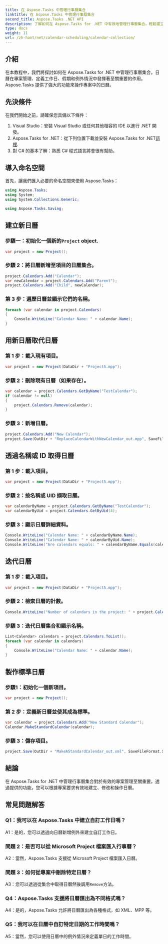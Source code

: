 ```yaml
---
title: 在 Aspose.Tasks 中管理行事曆集合
linktitle: 在 Aspose.Tasks 中管理行事曆集合
second_title: Aspose.Tasks .NET API
description: 了解如何在 Aspose.Tasks for .NET 中有效地管理行事曆集合。輕鬆建立、修改和操作日曆。
type: docs
weight: 11
url: /zh-hant/net/calendar-scheduling/calendar-collection/
---
```

## 介紹

在本教程中，我們將探討如何在 Aspose.Tasks for .NET 中管理行事曆集合。日曆在專案管理、定義工作日、假期和例外情況中發揮著至關重要的作用。 Aspose.Tasks 提供了強大的功能來操作專案中的日曆。

## 先決條件

在我們開始之前，請確保您具備以下條件：

1. Visual Studio：安裝 Visual Studio 或任何其他相容的 IDE 以進行 .NET 開發。
2.  Aspose.Tasks for .NET：從下列位置下載並安裝 Aspose.Tasks for .NET[這裡](https://releases.aspose.com/tasks/net/).
3. 對 C# 的基本了解：熟悉 C# 程式語言將會很有幫助。

## 導入命名空間

首先，讓我們匯入必要的命名空間來使用 Aspose.Tasks：

```csharp
using Aspose.Tasks;
using System;
using System.Collections.Generic;

using Aspose.Tasks.Saving;

```

## 建立新日曆

### 步驟一：初始化一個新的`Project` object.
```csharp
var project = new Project();
```

### 步驟 2：將日曆新增至項目的日曆集合。
```csharp
project.Calendars.Add("Calendar");
var newCalendar = project.Calendars.Add("Parent");
project.Calendars.Add("Child", newCalendar);
```

### 第 3 步：遍歷日曆並顯示它們的名稱。
```csharp
foreach (var calendar in project.Calendars)
{
    Console.WriteLine("Calendar Name: " + calendar.Name);
}
```

## 用新日曆取代日曆

### 第 1 步：載入現有項目。
```csharp
var project = new Project(DataDir + "Project5.mpp");
```

### 步驟 2：刪除現有日曆（如果存在）。
```csharp
var calendar = project.Calendars.GetByName("TestCalendar");
if (calendar != null)
{
    project.Calendars.Remove(calendar);
}
```

### 步驟 3：新增日曆。
```csharp
project.Calendars.Add("New Calendar");
project.Save(OutDir + "ReplaceCalendarWithNewCalendar_out.mpp", SaveFileFormat.Mpp);
```

## 透過名稱或 ID 取得日曆

### 第 1 步：載入項目。
```csharp
var project = new Project(DataDir + "Project5.mpp");
```

### 步驟 2：按名稱或 UID 擷取日曆。
```csharp
var calendarByName = project.Calendars.GetByName("TestCalendar");
var calendarByUid = project.Calendars.GetByUid(4);
```

### 步驟 3：顯示日曆詳細資料。
```csharp
Console.WriteLine("Calendar Name: " + calendarByName.Name);
Console.WriteLine("Calendar Name: " + calendarByUid.Name);
Console.WriteLine("Are calendars equals: " + calendarByName.Equals(calendarByUid));
```

## 迭代日曆

### 第 1 步：載入項目。
```csharp
var project = new Project(DataDir + "Project5.mpp");
```

### 步驟 2：檢索日曆的計數。
```csharp
Console.WriteLine("Number of calendars in the project: " + project.Calendars.Count);
```

### 步驟 3：迭代日曆集合和顯示名稱。
```csharp
List<Calendar> calendars = project.Calendars.ToList();
foreach (var calendar in calendars)
{
    Console.WriteLine("Calendar Name: " + calendar.Name);
}
```

## 製作標準日曆

### 步驟1：初始化一個新項目。
```csharp
var project = new Project();
```

### 第 2 步：定義新日曆並使其成為標準。
```csharp
var calendar = project.Calendars.Add("New Standard Calendar");
Calendar.MakeStandardCalendar(calendar);
```

### 步驟 3：儲存項目。
```csharp
project.Save(OutDir + "MakeAStandardCalendar_out.xml", SaveFileFormat.Xml);
```

## 結論

在 Aspose.Tasks for .NET 中管理行事曆集合對於有效的專案管理至關重要。透過提供的功能，您可以根據專案要求有效地建立、修改和操作日曆。

## 常見問題解答

### Q1：我可以在 Aspose.Tasks 中建立自訂工作日嗎？

A1：是的，您可以透過向日曆新增例外來建立自訂工作日。

### 問題 2：是否可以從 Microsoft Project 檔案匯入行事曆？

A2：當然，Aspose.Tasks 支援從 Microsoft Project 檔案匯入日曆。

### 問題 3：如何從專案中刪除特定日曆？

A3：您可以透過從集合中取得日曆然後調用`Remove`方法。

### Q4：Aspose.Tasks 支援將日曆匯出為不同格式嗎？

A4：是的，Aspose.Tasks 允許將日曆匯出為各種格式，如 XML、MPP 等。

### Q5：我可以在日曆中自訂特定日期的工作時間嗎？

A5：當然，您可以使用日曆中的例外情況來定義單日的工作時間。